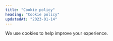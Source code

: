 ```yaml
---
title: "Cookie policy"
heading: "Cookie policy"
updatedAt: "2023-01-14"
---
```


We use cookies to help improve your experience.